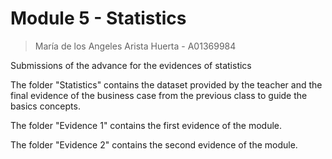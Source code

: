 # Module 5 - Statistics

> María de los Angeles Arista Huerta - A01369984

Submissions of the advance for the evidences of statistics

The folder "Statistics" contains the dataset provided by the teacher and the final evidence of the business case from the previous class to guide the basics concepts.

The folder "Evidence 1" contains the first evidence of the module.

The folder "Evidence 2" contains the second evidence of the module.
